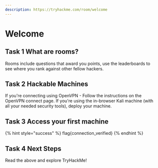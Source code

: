 ```yaml
---
description: https://tryhackme.com/room/welcome
---
```


# Welcome

## Task 1 What are rooms?

Rooms include questions that award you points, use the leaderboards to see where you rank against other fellow hackers.

## Task 2 Hackable Machines

If you're connecting using OpenVPN - Follow the instructions on the OpenVPN connect page. If you're using the in-browser Kali machine (with all your needed security tools), deploy your machine.

## Task 3 Access your first machine

{% hint style="success" %}
flag{connection\_verified}
{% endhint %}

## Task 4 Next Steps

Read the above and explore TryHackMe!
